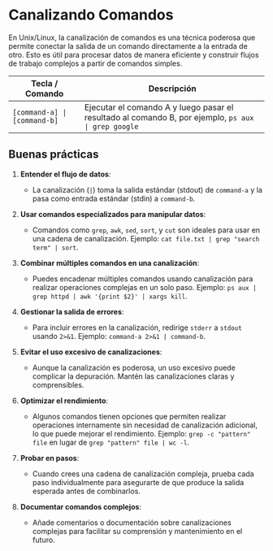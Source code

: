 # Canalizando Comandos

En Unix/Linux, la canalización de comandos es una técnica poderosa que permite conectar la salida de un comando directamente a la entrada de otro. Esto es útil para procesar datos de manera eficiente y construir flujos de trabajo complejos a partir de comandos simples.

| Tecla / Comando              | Descripción                                                                                         |
| ---------------------        | -----------------------------------------------------------------------------------------------     |
| `[command-a] \| [command-b]` | Ejecutar el comando A y luego pasar el resultado al comando B, por ejemplo, `ps aux \| grep google` |

## Buenas prácticas

1. **Entender el flujo de datos**:
    - La canalización (`|`) toma la salida estándar (stdout) de `command-a` y la pasa como entrada estándar (stdin) a `command-b`.

2. **Usar comandos especializados para manipular datos**:
    - Comandos como `grep`, `awk`, `sed`, `sort`, y `cut` son ideales para usar en una cadena de canalización. Ejemplo: `cat file.txt | grep "search term" | sort`.

3. **Combinar múltiples comandos en una canalización**:
    - Puedes encadenar múltiples comandos usando canalización para realizar operaciones complejas en un solo paso. Ejemplo: `ps aux | grep httpd | awk '{print $2}' | xargs kill`.

4. **Gestionar la salida de errores**:
    - Para incluir errores en la canalización, redirige `stderr` a `stdout` usando `2>&1`. Ejemplo: `command-a 2>&1 | command-b`.

5. **Evitar el uso excesivo de canalizaciones**:
    - Aunque la canalización es poderosa, un uso excesivo puede complicar la depuración. Mantén las canalizaciones claras y comprensibles.

6. **Optimizar el rendimiento**:
    - Algunos comandos tienen opciones que permiten realizar operaciones internamente sin necesidad de canalización adicional, lo que puede mejorar el rendimiento. Ejemplo: `grep -c "pattern" file` en lugar de `grep "pattern" file | wc -l`.

7. **Probar en pasos**:
    - Cuando crees una cadena de canalización compleja, prueba cada paso individualmente para asegurarte de que produce la salida esperada antes de combinarlos.

8. **Documentar comandos complejos**:
    - Añade comentarios o documentación sobre canalizaciones complejas para facilitar su comprensión y mantenimiento en el futuro.
